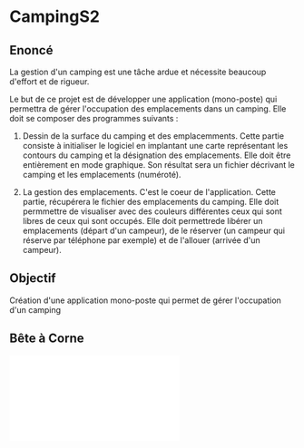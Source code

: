 # CampingS2

## Enoncé
La gestion d'un camping est une tâche ardue et nécessite beaucoup d'effort et de rigueur.

Le but de ce projet est de développer une application (mono-poste) qui permettra de gérer l'occupation des emplacements dans un camping. Elle doit se composer des programmes suivants :

 1) Dessin de la surface du camping et des emplacemments.
 Cette partie consiste à initialiser le logiciel en implantant une carte représentant les contours du camping et la désignation des emplacements. Elle doit être entièrement en mode graphique. Son résultat sera un fichier décrivant le camping et les emplacements (numéroté).
 
 2) La gestion des emplacements.
 C'est le coeur de l'application. Cette partie, récupérera le fichier des emplacements du camping. Elle doit permmettre de visualiser avec des couleurs différentes ceux qui sont libres de ceux qui sont occupés. Elle doit permettrede libérer un emplacements (départ d'un campeur), de le réserver (un campeur qui réserve par téléphone par exemple) et de l'allouer (arrivée d'un campeur).
## Objectif

Création d'une application mono-poste qui permet de gérer l'occupation d'un camping

## Bête à Corne

![alt text](Bet4.pdf "Bête à Corne")